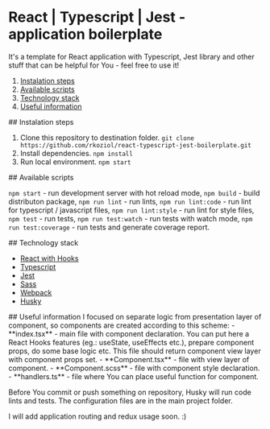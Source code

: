 # React | Typescript | Jest - application boilerplate

It's a template for React application with Typescript, Jest library and other stuff that can be helpful for You - feel free to use it!
 
1. [Instalation steps](#instalation) 
2. [Available scripts](#scripts)
3. [Technology stack](#technology)
4. [Useful information](#information)

<a name="instalation" />
## Instalation steps

1. Clone this repository to destination folder.
`git clone https://github.com/rkoziol/react-typescript-jest-boilerplate.git`
2. Install dependencies.
`npm install`
3. Run local environment.
`npm start`

<a name="scripts" />
## Available scripts

`npm start` - run development server with hot reload mode,
`npm build` - build distributon package,
`npm run lint` - run lints,
`npm run lint:code` - run lint for typescript / javascript files,
`npm run lint:style` - run lint for style files,
`npm test` - run tests,
`npm run test:watch` - run tests with watch mode,
`npm run test:coverage` - run tests and generate coverage report.

<a name="technology" />
## Technology stack

- [React with Hooks](https://pl.reactjs.org/)
- [Typescript](https://www.typescriptlang.org/)
- [Jest](https://jestjs.io/)
- [Sass](https://sass-lang.com/)
- [Webpack](https://webpack.js.org/)
- [Husky](https://github.com/typicode/husky)

<a name="information" />
## Useful information
I focused on separate logic from presentation layer of component, so components are created according to this scheme:
- **index.tsx** - main file with component declaration. You can put here a React Hooks features (eg.: useState, useEffects etc.), prepare component props, do some base logic etc. This file should return component view layer with component props set.
- **Component.tsx** - file with view layer of component.
- **Component.scss** - file with component style declaration.
- **handlers.ts** - file where You can place useful function for component.

Before You commit or push something on repository, Husky will run code lints and tests.
The configuration files are in the main project folder.

I will add application routing and redux usage soon. :)

